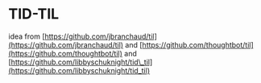 # TID-TIL

idea from [https://github.com/jbranchaud/til](https://github.com/jbranchaud/til) and [https://github.com/thoughtbot/til](https://github.com/thoughtbot/til) and [https://github.com/libbyschuknight/tid\_til](https://github.com/libbyschuknight/tid_til)

